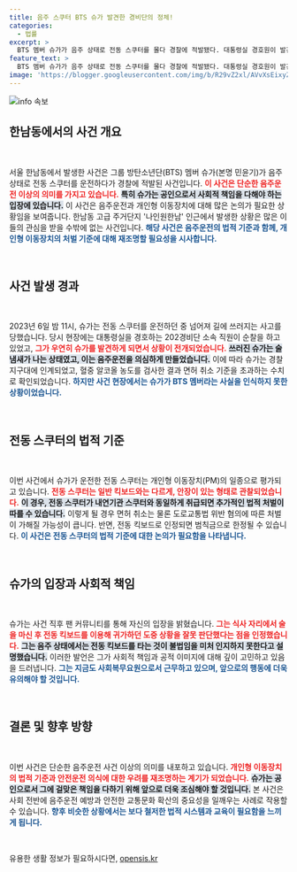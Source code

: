 ```yaml
---
title: 음주 스쿠터 BTS 슈가 발견한 경비단의 정체!
categories:
  - 법률
excerpt: >
  BTS 멤버 슈가가 음주 상태로 전동 스쿠터를 몰다 경찰에 적발됐다. 대통령실 경호원이 발견한 이 사건, 이동장치 종류에 따라 처벌 수위가 달라질 전망이다. 슈가는 안이한 생각에 도로교통법을 위반했다며 사과했다.
feature_text: >
  BTS 멤버 슈가가 음주 상태로 전동 스쿠터를 몰다 경찰에 적발됐다. 대통령실 경호원이 발견한 이 사건, 이동장치 종류에 따라 처벌 수위가 달라질 전망이다. 슈가는 안이한 생각에 도로교통법을 위반했다며 사과했다.
image: 'https://blogger.googleusercontent.com/img/b/R29vZ2xl/AVvXsEixyZcFfHzMRdzZMjFBmAUKJYCLCGyLL1o632UiGVXcaFdKo_bkvkuCioo0uUKlGfBVcT3P84aROyZIXSBEx3Aw5nCQ3pTgDom1WDC4m8eifvWiAmWEEVb4x6G_l8C0QH225ldMjyaFvpxGEBGNO37VmDTDMHGhJPq73UglMfDca1-0aw/s1600/blogspot.png'
---
```


<p><img src="https://blogger.googleusercontent.com/img/b/R29vZ2xl/AVvXsEixyZcFfHzMRdzZMjFBmAUKJYCLCGyLL1o632UiGVXcaFdKo_bkvkuCioo0uUKlGfBVcT3P84aROyZIXSBEx3Aw5nCQ3pTgDom1WDC4m8eifvWiAmWEEVb4x6G_l8C0QH225ldMjyaFvpxGEBGNO37VmDTDMHGhJPq73UglMfDca1-0aw/s1600/blogspot.png" alt="info 속보" /></p>

<h2 data-ke-size="size26">한남동에서의 사건 개요</h2>

<p data-ke-size="size16">&nbsp;</p>

<p>서울 한남동에서 발생한 사건은 그룹 방탄소년단(BTS) 멤버 슈가(본명 민윤기)가 음주 상태로 전동 스쿠터를 운전하다가 경찰에 적발된 사건입니다. <b><span style="color: #ee2323;">이 사건은 단순한 음주운전 이상의 의미를 가지고 있습니다.</span></b> <b><span style="background-color: #21538527;">특히 슈가는 공인으로서 사회적 책임을 다해야 하는 입장에 있습니다.</span></b> 이 사건은 음주운전과 개인형 이동장치에 대해 많은 논의가 필요한 상황임을 보여줍니다. 한남동 고급 주거단지 '나인원한남' 인근에서 발생한 상황은 많은 이들의 관심을 받을 수밖에 없는 사건입니다. <b><span style="color: #1a5490;">해당 사건은 음주운전의 법적 기준과 함께, 개인형 이동장치의 처벌 기준에 대해 재조명할 필요성을 시사합니다.</span></b></p>

<p data-ke-size="size16">&nbsp;</p>

<h2 data-ke-size="size26">사건 발생 경과</h2>

<p data-ke-size="size16">&nbsp;</p>

<p>2023년 6일 밤 11시, 슈가는 전동 스쿠터를 운전하던 중 넘어져 길에 쓰러지는 사고를 당했습니다. 당시 현장에는 대통령실을 경호하는 202경비단 소속 직원이 순찰을 하고 있었고, <b><span style="color: #ee2323;">그가 우연히 슈가를 발견하게 되면서 상황이 전개되었습니다.</span></b> <b><span style="background-color: #21538527;">쓰러진 슈가는 술 냄새가 나는 상태였고, 이는 음주운전을 의심하게 만들었습니다.</span></b> 이에 따라 슈가는 경찰 지구대에 인계되었고, 혈중 알코올 농도를 검사한 결과 면허 취소 기준을 초과하는 수치로 확인되었습니다. <b><span style="color: #1a5490;">하지만 사건 현장에서는 슈가가 BTS 멤버라는 사실을 인식하지 못한 상황이었습니다.</span></b></p>

<p data-ke-size="size16">&nbsp;</p>

<h2 data-ke-size="size26">전동 스쿠터의 법적 기준</h2>

<p data-ke-size="size16">&nbsp;</p>

<p>이번 사건에서 슈가가 운전한 전동 스쿠터는 개인형 이동장치(PM)의 일종으로 평가되고 있습니다. <b><span style="color: #ee2323;">전동 스쿠터는 일반 킥보드와는 다르게, 안장이 있는 형태로 관찰되었습니다.</span></b> <b><span style="background-color: #21538527;">이 경우, 전동 스쿠터가 내연기관 스쿠터와 동일하게 취급되면 추가적인 법적 처벌이 따를 수 있습니다.</span></b> 이렇게 될 경우 면허 취소는 물론 도로교통법 위반 혐의에 따른 처벌이 가해질 가능성이 큽니다. 반면, 전동 킥보드로 인정되면 범칙금으로 한정될 수 있습니다. <b><span style="color: #1a5490;">이 사건은 전동 스쿠터의 법적 기준에 대한 논의가 필요함을 나타냅니다.</span></b></p>

<p data-ke-size="size16">&nbsp;</p>

<h2 data-ke-size="size26">슈가의 입장과 사회적 책임</h2>

<p data-ke-size="size16">&nbsp;</p>

<p>슈가는 사건 직후 팬 커뮤니티를 통해 자신의 입장을 밝혔습니다. <b><span style="color: #ee2323;">그는 식사 자리에서 술을 마신 후 전동 킥보드를 이용해 귀가하던 도중 상황을 잘못 판단했다는 점을 인정했습니다.</span></b> <b><span style="background-color: #21538527;">그는 음주 상태에서는 전동 킥보드를 타는 것이 불법임을 미처 인지하지 못한다고 설명했습니다.</span></b> 이러한 발언은 그가 사회적 책임과 공적 이미지에 대해 깊이 고민하고 있음을 드러냅니다. <b><span style="color: #1a5490;">그는 지금도 사회복무요원으로서 근무하고 있으며, 앞으로의 행동에 더욱 유의해야 할 것입니다.</span></b></p>

<p data-ke-size="size16">&nbsp;</p>

<h2 data-ke-size="size26">결론 및 향후 방향</h2>

<p data-ke-size="size16">&nbsp;</p>

<p>이번 사건은 단순한 음주운전 사건 이상의 의미를 내포하고 있습니다. <b><span style="color: #ee2323;">개인형 이동장치의 법적 기준과 안전운전 의식에 대한 우려를 재조명하는 계기가 되었습니다.</span></b> <b><span style="background-color: #21538527;">슈가는 공인으로서 그에 걸맞은 책임을 다하기 위해 앞으로 더욱 조심해야 할 것입니다.</span></b> 본 사건은 사회 전반에 음주운전 예방과 안전한 교통문화 확산의 중요성을 일깨우는 사례로 작용할 수 있습니다. <b><span style="color: #1a5490;">향후 비슷한 상황에서는 보다 철저한 법적 시스템과 교육이 필요함을 느끼게 됩니다.</span></b></p>

<p data-ke-size="size16">&nbsp;</p>
유용한 생활 정보가 필요하시다면, <a href="https://opensis.kr" rel="dofollow">opensis.kr</a>


